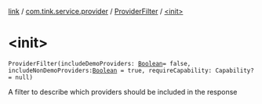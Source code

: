 [link](../../index.md) / [com.tink.service.provider](../index.md) / [ProviderFilter](index.md) / [&lt;init&gt;](./-init-.md)

# &lt;init&gt;

`ProviderFilter(includeDemoProviders: `[`Boolean`](https://kotlinlang.org/api/latest/jvm/stdlib/kotlin/-boolean/index.html)` = false, includeNonDemoProviders: `[`Boolean`](https://kotlinlang.org/api/latest/jvm/stdlib/kotlin/-boolean/index.html)` = true, requireCapability: Capability? = null)`

A filter to describe which providers should be included in the response

